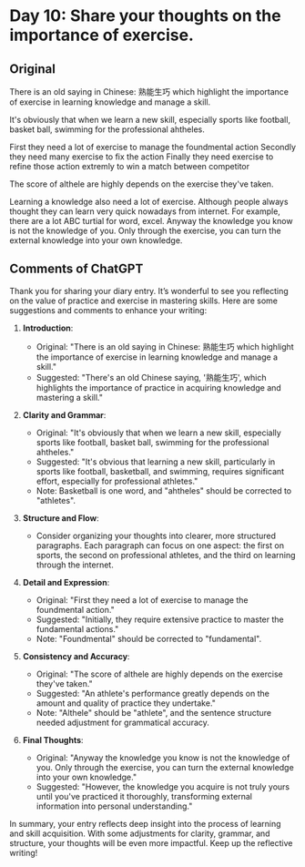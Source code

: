 # **Day 10:** Share your thoughts on the importance of exercise.

## Original
There is an old saying in Chinese: 熟能生巧  which highlight the importance of exercise in learning knowledge and manage a skill.

It's obviously that when we learn a new skill, especially sports like football, basket ball, swimming for the professional ahtheles. 

First they need a lot of exercise to manage the foundmental  action 
Secondly they need many exercise to fix the action
Finally they need exercise to refine those action extremly to win a match between competitor

The score of althele are highly depends on the exercise they've taken.

Learning a knowledge also need a lot of exercise. Although people always thought they can learn very quick nowadays from internet. For example, there are a lot ABC turtial for word, excel. Anyway the knowledge you know is not the knowledge of you. Only through the exercise, you can turn the external knowledge into your own knowledge.

## Comments of ChatGPT
Thank you for sharing your diary entry. It’s wonderful to see you reflecting on the value of practice and exercise in mastering skills. Here are some suggestions and comments to enhance your writing:

1. **Introduction**:
    
    - Original: "There is an old saying in Chinese: 熟能生巧 which highlight the importance of exercise in learning knowledge and manage a skill."
    - Suggested: "There's an old Chinese saying, '熟能生巧', which highlights the importance of practice in acquiring knowledge and mastering a skill."
2. **Clarity and Grammar**:
    
    - Original: "It's obviously that when we learn a new skill, especially sports like football, basket ball, swimming for the professional ahtheles."
    - Suggested: "It's obvious that learning a new skill, particularly in sports like football, basketball, and swimming, requires significant effort, especially for professional athletes."
    - Note: Basketball is one word, and "ahtheles" should be corrected to "athletes".
3. **Structure and Flow**:
    
    - Consider organizing your thoughts into clearer, more structured paragraphs. Each paragraph can focus on one aspect: the first on sports, the second on professional athletes, and the third on learning through the internet.
4. **Detail and Expression**:
    
    - Original: "First they need a lot of exercise to manage the foundmental action."
    - Suggested: "Initially, they require extensive practice to master the fundamental actions."
    - Note: "Foundmental" should be corrected to "fundamental".
5. **Consistency and Accuracy**:
    
    - Original: "The score of althele are highly depends on the exercise they've taken."
    - Suggested: "An athlete's performance greatly depends on the amount and quality of practice they undertake."
    - Note: "Althele" should be "athlete", and the sentence structure needed adjustment for grammatical accuracy.
6. **Final Thoughts**:
    
    - Original: "Anyway the knowledge you know is not the knowledge of you. Only through the exercise, you can turn the external knowledge into your own knowledge."
    - Suggested: "However, the knowledge you acquire is not truly yours until you've practiced it thoroughly, transforming external information into personal understanding."

In summary, your entry reflects deep insight into the process of learning and skill acquisition. With some adjustments for clarity, grammar, and structure, your thoughts will be even more impactful. Keep up the reflective writing!



